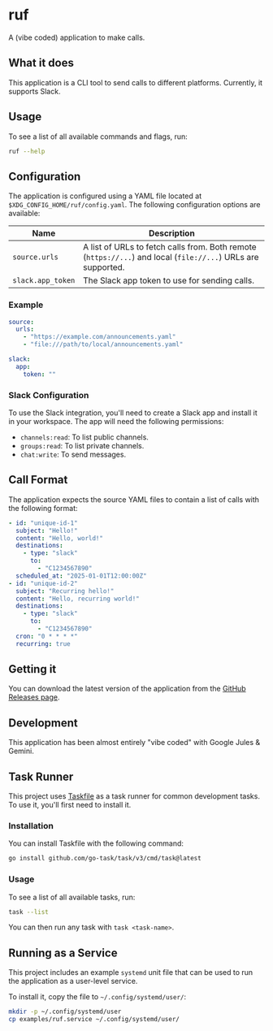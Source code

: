 # ruf

A (vibe coded) application to make calls.

## What it does

This application is a CLI tool to send calls to different platforms. Currently, it supports Slack.

## Usage

To see a list of all available commands and flags, run:

```bash
ruf --help
```

## Configuration

The application is configured using a YAML file located at `$XDG_CONFIG_HOME/ruf/config.yaml`. The following configuration options are available:

| Name | Description |
| --- | --- |
| `source.urls` | A list of URLs to fetch calls from. Both remote (`https://...`) and local (`file://...`) URLs are supported. |
| `slack.app_token` | The Slack app token to use for sending calls. |

### Example

```yaml
source:
  urls:
    - "https://example.com/announcements.yaml"
    - "file:///path/to/local/announcements.yaml"

slack:
  app:
    token: ""
```

### Slack Configuration

To use the Slack integration, you'll need to create a Slack app and install it in your workspace. The app will need the following permissions:

- `channels:read`: To list public channels.
- `groups:read`: To list private channels.
- `chat:write`: To send messages.

## Call Format

The application expects the source YAML files to contain a list of calls with the following format:

```yaml
- id: "unique-id-1"
  subject: "Hello!"
  content: "Hello, world!"
  destinations:
    - type: "slack"
      to:
        - "C1234567890"
  scheduled_at: "2025-01-01T12:00:00Z"
- id: "unique-id-2"
  subject: "Recurring hello!"
  content: "Hello, recurring world!"
  destinations:
    - type: "slack"
      to:
        - "C1234567890"
  cron: "0 * * * *"
  recurring: true
```

## Getting it

You can download the latest version of the application from the [GitHub Releases page](https://github.com/andrewhowdencom/ruf/releases).

## Development

This application has been almost entirely "vibe coded" with Google Jules & Gemini.

## Task Runner

This project uses [Taskfile](https://taskfile.dev/) as a task runner for common development tasks. To use it, you'll first need to install it.

### Installation

You can install Taskfile with the following command:

```bash
go install github.com/go-task/task/v3/cmd/task@latest
```

### Usage

To see a list of all available tasks, run:

```bash
task --list
```

You can then run any task with `task <task-name>`.

## Running as a Service

This project includes an example `systemd` unit file that can be used to run the application as a user-level service.

To install it, copy the file to `~/.config/systemd/user/`:

```bash
mkdir -p ~/.config/systemd/user
cp examples/ruf.service ~/.config/systemd/user/
```
